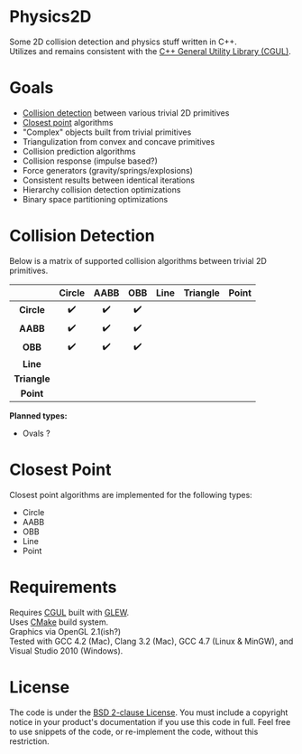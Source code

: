 Physics2D
=========

Some 2D collision detection and physics stuff written in C++.  
Utilizes and remains consistent with the [C++ General Utility Library (CGUL)](https://github.com/Zethes/CGUL).

Goals
=====
* [Collision detection](#collision-detection) between various trivial 2D primitives
* [Closest point](#closest-point) algorithms
* "Complex" objects built from trivial primitives
* Triangulization from convex and concave primitives
* Collision prediction algorithms
* Collision response (impulse based?)
* Force generators (gravity/springs/explosions)
* Consistent results between identical iterations
* Hierarchy collision detection optimizations
* Binary space partitioning optimizations

Collision Detection
=====
Below is a matrix of supported collision algorithms between trivial 2D primitives.

|                | Circle             | AABB               | OBB                | Line | Triangle | Point |
|:--------------:|:-------------------:|:------------------:|:-----------------:|:----:|:--------:|:-----:|
| __Circle__     | :heavy_check_mark: | :heavy_check_mark: | :heavy_check_mark: |      |          |       |
| __AABB__       | :heavy_check_mark: | :heavy_check_mark: | :heavy_check_mark: |      |          |       |
| __OBB__        | :heavy_check_mark: | :heavy_check_mark: | :heavy_check_mark: |      |          |       |
| __Line__       |                    |                    |                    |      |          |       |
| __Triangle__   |                    |                    |                    |      |          |       |
| __Point__      |                    |                    |                    |      |          |       |

__Planned types:__
* Ovals ?

Closest Point
=====
Closest point algorithms are implemented for the following types:  
* Circle
* AABB
* OBB
* Line
* Point

Requirements
=====
Requires [CGUL](https://github.com/Zethes/CGUL) built with [GLEW](http://glew.sourceforge.net/).  
Uses [CMake](http://www.cmake.org/) build system.  
Graphics via OpenGL 2.1(ish?)  
Tested with GCC 4.2 (Mac), Clang 3.2 (Mac), GCC 4.7 (Linux & MinGW), and Visual Studio 2010 (Windows).

License
=====
The code is under the [BSD 2-clause License](https://github.com/JoshuaBrookover/Physics2D/blob/master/LICENSE).  You must include a copyright notice in your product's documentation if you use this code in full.  Feel free to use snippets of the code, or re-implement the code, without this restriction.
